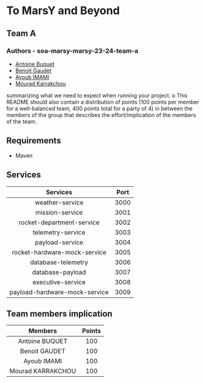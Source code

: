 # To MarsY and Beyond

## Team A

### Authors - soa-marsy-marsy-23-24-team-a
- [Antoine Buquet](https://github.com/antoinebqt)
- [Benoit Gaudet](https://github.com/BenoitGAUDET38)
- [Ayoub IMAMI](https://github.com/AyoubIMAMI)
- [Mourad Karrakchou](https://github.com/MouradKarrakchou)

summarizing what we need to expect when running your project.
o This README should also contain a distribution of points (100 points per
member for a well-balanced team, 400 points total for a party of 4) in between
the members of the group that describes the effort/implication of the members
of the team. 

## Requirements
- Maven 

## Services
|           Services            | Port |
|:-----------------------------:|:----:|
|        weather-service        | 3000 |
|        mission-service        | 3001 |
|   rocket-department-service   | 3002 |
|       telemetry-service       | 3003 |
|        payload-service        | 3004 |
| rocket-hardware-mock-service  | 3005 |
|      database-telemetry       | 3006 |
|       database-payload        | 3007 |
|       executive-service       | 3008 |
| payload-hardware-mock-service | 3009 |

## Team members implication
|      Members      |  Points  |
|:-----------------:|:--------:|
|  Antoine BUQUET   |   100    |
|   Benoit GAUDET   |   100    |
|    Ayoub IMAMI    |   100    |
| Mourad KARRAKCHOU |   100    |